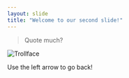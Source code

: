 ```yaml
---
layout: slide
title: "Welcome to our second slide!"
---
```

>Quote much?

![Trollface](https://upload.wikimedia.org/wikipedia/en/9/9a/Trollface_non-free.png)

Use the left arrow to go back!
